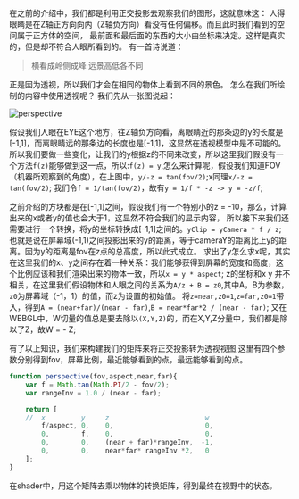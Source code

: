 在之前的介绍中，我们都是利用正交投影去观察我们的图形，这就意味这：
人得眼睛是在Z轴正方向向内（Z轴负方向）看没有任何偏移。而且此时我们看到的空间属于正方体的空间，
最前面和最后面的东西的大小由坐标来决定。这样是真实的，但是却不符合人眼所看到的。
有一首诗说道：

> 横看成岭侧成峰 远景高低各不同

正是因为透视，所以我们才会在相同的物体上看到不同的景色。
怎么在我们所绘制的内容中使用透视呢？
我们先从一张图说起：

![perspective](https://cloud.githubusercontent.com/assets/4397546/10448537/17470b28-71c0-11e5-8fb4-769a1cdf3c87.png)

假设我们人眼在EYE这个地方，往Z轴负方向看，离眼睛近的那条边的y的长度是[-1,1]，而离眼睛远的那条边的长度也是[-1,1]，这显然在透视模型中是不可能的。
所以我们要做一些变化，让我们的y根据z的不同来改变，所以这里我们假设有一个方法`f(z)`能够做到这一点，所以:`f(z) = y`,怎么来计算呢，假设我们知道FOV（机器所观察到的角度），在上图中，`y/-z = tan(fov/2)`;x同理`x/-z = tan(fov/2)`;
我们令`f = 1/tan(fov/2)`，故有`y = 1/f * -z -> y = -z/f`;

之前介绍的方块都是在[-1,1]之间，假设我们有一个特别小的z = -10，那么，计算出来的x或者y的值也会大于1，这显然不符合我们的显示内容，
所以接下来我们还需要进行一个转换，将y的坐标转换成[-1,1]之间的。`yClip = yCamera * f / z`;
也就是说在屏幕域(-1,1)之间投影出来的y的距离，等于cameraY的距离比上y的距离。因为y的距离是fov在z点的总高度，所以此式成立。
求出了y怎么求x呢，其实在这里我们的x、y之间存在着一种关系：我们能够获得到屏幕的宽度和高度，这个比例应该和我们渲染出来的物体一致，所以`x = y * aspect`;
z的坐标和x y 并不相关，在这里我们假设物体和人眼之间的关系为`A/z + B = z0`,其中A，B为参数，`z0`为屏幕域（-1，1）的值，而z为设置的初始值。
将`z=near,z0=1`,`z=far,z0=1`带入，得到`A = (near+far)/(near - far)`,`B = near*far*2 / (near - far)`;
又在WEBGL中，W切量的值总是要去除以`(X,Y,Z)`的，而在X,Y,Z分量中，我们都是除以了Z，故W = - Z;

有了以上知识，我们来构建我们的矩阵来将正交投影转为透视视图,这里有四个参数分别得到fov，屏幕比例，最近能够看到的点，最远能够看到的点。

```js
function perspective(fov,aspect,near,far){
	var f = Math.tan(Math.PI/2 - fov/2);
	var rangeInv = 1.0 / (near - far); 

	return [
	//  x         y  	z  						 w 
		f/aspect, 0, 	0, 						 0,
		0,        f, 	0, 						 0,
		0,        0, 	(near + far)*rangeInv,  -1,
		0,        0, 	near*far* rangeInv *2,   0
	];
}

```
在shader中，用这个矩阵去乘以物体的转换矩阵，得到最终在视野中的状态。

 
